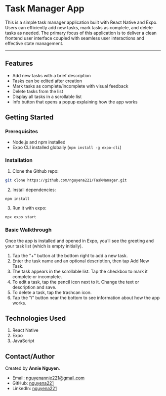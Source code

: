 # Task Manager App
This is a simple task manager application built with React Native and Expo. 
Users can efficiently add new tasks, mark tasks as complete, and delete tasks as needed. 
The primary focus of this application is to deliver a clean frontend user interface coupled with seamless user interactions and effective state management. 

---

## Features

- Add new tasks with a brief description
- Tasks can be edited after creation
- Mark tasks as complete/incomplete with visual feedback
- Delete tasks from the list
- Display all tasks in a scrollable list
- Info button that opens a popup explaining how the app works 

## Getting Started 

### Prerequisites 

- Node.js and npm installed  
- Expo CLI installed globally (`npm install -g expo-cli`)  

### Installation

1. Clone the Github repo: 
```bash
git clone https://github.com/nguyena221/TaskManager.git
```
2. Install dependencies: 
```bash
npm install
```

3. Run it with expo:
```bash 
npx expo start
```

### Basic Walkthrough
Once the app is installed and opened in Expo, you’ll see the greeting and your task list (which is empty initially).
1. Tap the "+" button at the bottom right to add a new task.
2. Enter the task name and an optional description, then tap Add New Task.
3. The task appears in the scrollable list. Tap the checkbox to mark it complete or incomplete.
4. To edit a task, tap the pencil icon next to it. Change the text or description and save.
5. To delete a task, tap the trashcan icon.
6. Tap the "i" button near the bottom to see information about how the app works.

## Technologies Used
1. React Native
2. Expo
3. JavaScript

## Contact/Author

Created by **Annie Nguyen**.

- Email: nguyenannie221@gmail.com 
- GitHub: [nguyena221](https://github.com/nguyena221)  
- LinkedIn: [nguyena221](https://www.linkedin.com/in/nguyena221/)
